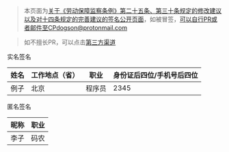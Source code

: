 > 本页面为[关于《劳动保障监察条例》第二十五条、第三十条规定的修改建议以及对十四条规定的完善建议的签名公开页面](https://github.com/CPdogson/996action/blob/master/change-law.md)，如被冒签，可以自行PR或者邮件至CPdogson@protonmail.com

> 如不擅长PR，可以点击[第三方渠道](https://www.996action.com/index.php/293988?lang=zh-Hans)

实名签名

姓名|工作地点（省）|职业|身份证后四位/手机号后四位
---|-----|-----|----
例子|北京|程序员|2345

匿名签名

昵称|职业
---|----
李子|码农
